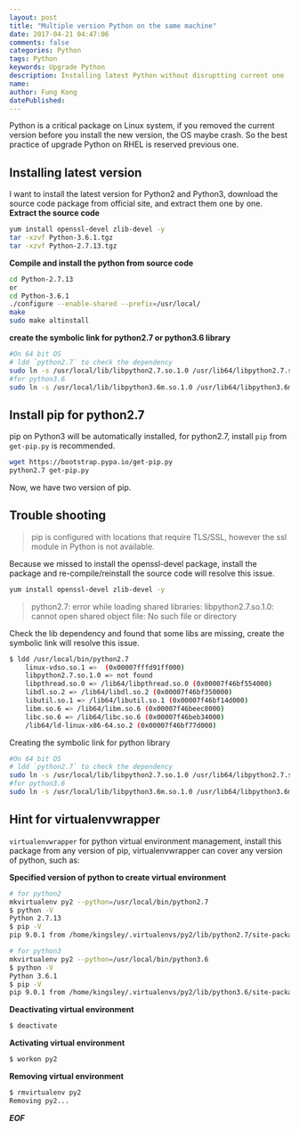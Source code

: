 ```yaml
---
layout: post
title: "Multiple version Python on the same machine"
date: 2017-04-21 04:47:06
comments: false
categories: Python
tags: Python
keywords: Upgrade Python
description: Installing latest Python without disruptting current one
name:
author: Fung Kong
datePublished:
---
```

Python is a critical package on Linux system, if you removed the current version before you install the new version, the OS maybe crash. So the best practice of upgrade Python on RHEL is reserved previous one.
<!--more-->

## Installing latest version
I want to install the latest version for Python2 and Python3, download the source code package from official site, and extract them one by one.
**Extract the source code**

```bash
yum install openssl-devel zlib-devel -y
tar -xzvf Python-3.6.1.tgz
tar -xzvf Python-2.7.13.tgz
```

**Compile and install the python from source code**

```bash
cd Python-2.7.13
or
cd Python-3.6.1
./configure --enable-shared --prefix=/usr/local/
make
sudo make altinstall
```

**create the symbolic link for python2.7 or python3.6 library**

```bash
#On 64 bit OS
# ldd `python2.7` to check the dependency
sudo ln -s /usr/local/lib/libpython2.7.so.1.0 /usr/lib64/libpython2.7.so.1.0
#for python3.6
sudo ln -s /usr/local/lib/libpython3.6m.so.1.0 /usr/lib64/libpython3.6m.so.1.0
```

## Install pip for python2.7
pip on Python3 will be automatically installed, for python2.7, install `pip` from `get-pip.py` is recommended.

```bash
wget https://bootstrap.pypa.io/get-pip.py
python2.7 get-pip.py
```

Now, we have two version of pip.

## Trouble shooting

> pip is configured with locations that require TLS/SSL, however the ssl module in Python is not available.




Because we missed to install the openssl-devel package, install the package and re-compile/reinstall the source code will resolve this issue.

```bash
yum install openssl-devel zlib-devel -y
```

> python2.7: error while loading shared libraries: libpython2.7.so.1.0: cannot open shared object file: No such file or directory


Check the lib dependency and found that some libs are missing, create the symbolic link will resolve this issue.

```bash
$ ldd /usr/local/bin/python2.7
	linux-vdso.so.1 =>  (0x00007fffd91ff000)
	libpython2.7.so.1.0 => not found
	libpthread.so.0 => /lib64/libpthread.so.0 (0x00007f46bf554000)
	libdl.so.2 => /lib64/libdl.so.2 (0x00007f46bf350000)
	libutil.so.1 => /lib64/libutil.so.1 (0x00007f46bf14d000)
	libm.so.6 => /lib64/libm.so.6 (0x00007f46beec8000)
	libc.so.6 => /lib64/libc.so.6 (0x00007f46beb34000)
	/lib64/ld-linux-x86-64.so.2 (0x00007f46bf77d000)
```

Creating the symbolic link for python library

```bash
#On 64 bit OS
# ldd `python2.7` to check the dependency
sudo ln -s /usr/local/lib/libpython2.7.so.1.0 /usr/lib64/libpython2.7.so.1.0
#for python3.6
sudo ln -s /usr/local/lib/libpython3.6m.so.1.0 /usr/lib64/libpython3.6m.so.1.0
```

## Hint for virtualenvwrapper

`virtualenvwrapper` for python virtual environment management, install this package from any version of pip, virtualenvwrapper can cover any version of python, such as:

**Specified version of python to create virtual environment**

```bash
# for python2
mkvirtualenv py2 --python=/usr/local/bin/python2.7
$ python -V
Python 2.7.13
$ pip -V
pip 9.0.1 from /home/kingsley/.virtualenvs/py2/lib/python2.7/site-packages (python 2.7)

# for python3
mkvirtualenv py2 --python=/usr/local/bin/python3.6
$ python -V
Python 3.6.1
$ pip -V
pip 9.0.1 from /home/kingsley/.virtualenvs/py2/lib/python3.6/site-packages (python 3.6)
```

**Deactivating virtual environment**

```bash
$ deactivate
```

**Activating virtual environment**

```bash
$ workon py2
```

**Removing virtual environment**

```bash
$ rmvirtualenv py2
Removing py2...
```




***EOF***
